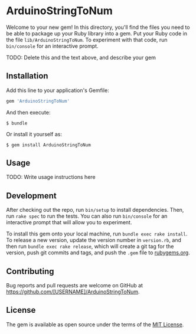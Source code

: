# ArduinoStringToNum

Welcome to your new gem! In this directory, you'll find the files you need to be able to package up your Ruby library into a gem. Put your Ruby code in the file `lib/ArduinoStringToNum`. To experiment with that code, run `bin/console` for an interactive prompt.

TODO: Delete this and the text above, and describe your gem

## Installation

Add this line to your application's Gemfile:

```ruby
gem 'ArduinoStringToNum'
```

And then execute:

    $ bundle

Or install it yourself as:

    $ gem install ArduinoStringToNum

## Usage

TODO: Write usage instructions here

## Development

After checking out the repo, run `bin/setup` to install dependencies. Then, run `rake spec` to run the tests. You can also run `bin/console` for an interactive prompt that will allow you to experiment.

To install this gem onto your local machine, run `bundle exec rake install`. To release a new version, update the version number in `version.rb`, and then run `bundle exec rake release`, which will create a git tag for the version, push git commits and tags, and push the `.gem` file to [rubygems.org](https://rubygems.org).

## Contributing

Bug reports and pull requests are welcome on GitHub at https://github.com/[USERNAME]/ArduinoStringToNum.


## License

The gem is available as open source under the terms of the [MIT License](http://opensource.org/licenses/MIT).

